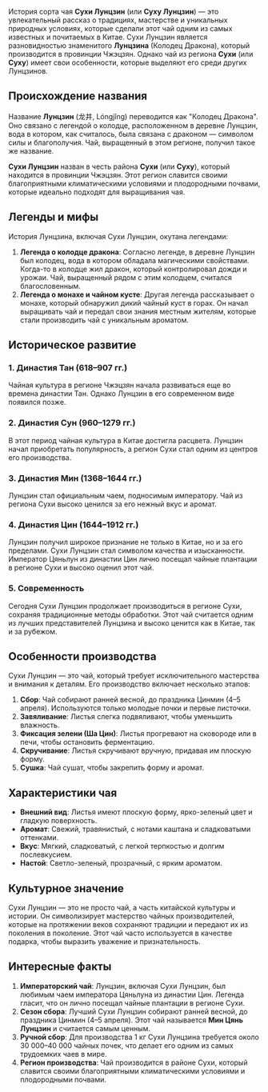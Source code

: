 История сорта чая **Сухи Лунцзин** (или **Суху Лунцзин**) — это увлекательный рассказ о традициях, мастерстве и уникальных природных условиях, которые сделали этот чай одним из самых известных и почитаемых в Китае. Сухи Лунцзин является разновидностью знаменитого **Лунцзина** (Колодец Дракона), который производится в провинции Чжэцзян. Однако чай из региона **Сухи** (или **Суху**) имеет свои особенности, которые выделяют его среди других Лунцзинов.

## Происхождение названия

Название **Лунцзин** (龙井, Lóngjǐng) переводится как "Колодец Дракона". Оно связано с легендой о колодце, расположенном в деревне Лунцзин, вода в котором, как считалось, была связана с драконом — символом силы и благополучия. Чай, выращенный в этом регионе, получил такое же название.

**Сухи Лунцзин** назван в честь района **Сухи** (или **Суху**), который находится в провинции Чжэцзян. Этот регион славится своими благоприятными климатическими условиями и плодородными почвами, которые идеально подходят для выращивания чая.

## Легенды и мифы

История Лунцзина, включая Сухи Лунцзин, окутана легендами:
1. **Легенда о колодце дракона**:
   Согласно легенде, в деревне Лунцзин был колодец, вода в котором обладала магическими свойствами. Когда-то в колодце жил дракон, который контролировал дожди и урожаи. Чай, выращенный рядом с этим колодцем, считался благословенным.
2. **Легенда о монахе и чайном кусте**:
   Другая легенда рассказывает о монахе, который обнаружил дикий чайный куст в горах. Он начал выращивать чай и передал свои знания местным жителям, которые стали производить чай с уникальным ароматом.

## Историческое развитие
### 1. Династия Тан (618–907 гг.)

   Чайная культура в регионе Чжэцзян начала развиваться еще во времена династии Тан. Однако Лунцзин в его современном виде появился позже.

### 2. Династия Сун (960–1279 гг.)

   В этот период чайная культура в Китае достигла расцвета. Лунцзин начал приобретать популярность, а регион Сухи стал одним из центров его производства.

### 3. Династия Мин (1368–1644 гг.)

   Лунцзин стал официальным чаем, подносимым императору. Чай из региона Сухи высоко ценился за его нежный вкус и аромат.

### 4. Династия Цин (1644–1912 гг.)

   Лунцзин получил широкое признание не только в Китае, но и за его пределами. Сухи Лунцзин стал символом качества и изысканности. Император Цяньлун из династии Цин лично посещал чайные плантации в регионе Сухи и высоко оценил этот чай.

### 5. Современность

   Сегодня Сухи Лунцзин продолжает производиться в регионе Сухи, сохраняя традиционные методы обработки. Этот чай считается одним из лучших представителей Лунцзина и высоко ценится как в Китае, так и за рубежом.

## Особенности производства

Сухи Лунцзин — это чай, который требует исключительного мастерства и внимания к деталям. Его производство включает несколько этапов:
1. **Сбор**: Чай собирают ранней весной, до праздника Цинмин (4–5 апреля). Используются только молодые почки и первые листочки.
2. **Завяливание**: Листья слегка подвяливают, чтобы уменьшить влажность.
3. **Фиксация зелени (Ша Цин)**: Листья прогревают на сковороде или в печи, чтобы остановить ферментацию.
4. **Скручивание**: Листья скручивают вручную, придавая им плоскую форму.
5. **Сушка**: Чай сушат, чтобы закрепить форму и аромат.

## Характеристики чая

- **Внешний вид**: Листья имеют плоскую форму, ярко-зеленый цвет и гладкую поверхность.
- **Аромат**: Свежий, травянистый, с нотами каштана и сладковатыми оттенками.
- **Вкус**: Мягкий, сладковатый, с легкой терпкостью и долгим послевкусием.
- **Настой**: Светло-зеленый, прозрачный, с ярким ароматом.

## Культурное значение

Сухи Лунцзин — это не просто чай, а часть китайской культуры и истории. Он символизирует мастерство чайных производителей, которые на протяжении веков сохраняют традиции и передают их из поколения в поколение. Этот чай часто используется в качестве подарка, чтобы выразить уважение и признательность.

## Интересные факты

1. **Императорский чай**: Лунцзин, включая Сухи Лунцзин, был любимым чаем императора Цяньлуна из династии Цин. Легенда гласит, что он лично посещал чайные плантации в регионе Сухи.
2. **Сезон сбора**: Лучший Сухи Лунцзин собирают ранней весной, до праздника Цинмин (4–5 апреля). Этот чай называется **Мин Цянь Лунцзин** и считается самым ценным.
3. **Ручной сбор**: Для производства 1 кг Сухи Лунцзина требуется около 30 000–40 000 чайных почек, что делает его одним из самых трудоемких чаев в мире.
4. **Регион производства**: Чай производится в районе Сухи, который славится своими благоприятными климатическими условиями и плодородными почвами.
